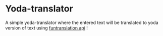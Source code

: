 # Yoda-translator
A simple yoda-translator where the entered text will be translated to yoda version of text using [funtranslation api](https://funtranslations.com/api/yoda) ! 
